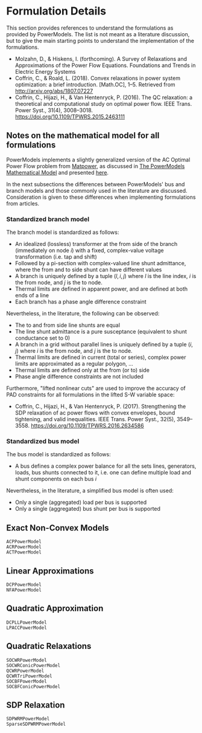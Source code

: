 # Formulation Details

This section provides references to understand the formulations as provided by PowerModels. The list is not meant as a literature discussion, but to give the main starting points to understand the implementation of the formulations.

- Molzahn, D., & Hiskens, I. (forthcoming). A Survey of Relaxations and Approximations of the Power Flow Equations. Foundations and Trends in Electric Energy Systems
- Coffrin, C., & Roald, L. (2018). Convex relaxations in power system optimization: a brief introduction. [Math.OC], 1–5. Retrieved from <http://arxiv.org/abs/1807.07227>
- Coffrin, C., Hijazi, H., & Van Hentenryck, P. (2016). The QC relaxation: a theoretical and computational study on optimal power flow. IEEE Trans. Power Syst., 31(4), 3008–3018. <https://doi.org/10.1109/TPWRS.2015.2463111>


## Notes on the mathematical model for all formulations
PowerModels implements a slightly generalized version of the AC Optimal Power Flow problem from [Matpower](http://www.pserc.cornell.edu/matpower/), as discussed in [The PowerModels Mathematical Model](@ref) and presented [here](https://www.youtube.com/watch?v=j7r4onyiNRQ).

In the next subsections the differences between PowerModels' bus and branch models and those commonly used in the literature are discussed.
Consideration is given to these differences when implementing formulations from articles.

### Standardized branch model
The branch model is standardized as follows:
- An idealized (lossless) transformer at the from side of the branch (immediately on node $i$) with a fixed, complex-value voltage transformation (i.e. tap and shift)
- Followed by a pi-section with complex-valued line shunt admittance, where the from and to side shunt can have different values
- A branch is uniquely defined by a tuple $(l,i,j)$ where $l$ is the line index, $i$ is the from node, and $j$ is the to node.
- Thermal limits are defined in apparent power, and are defined at both ends of a line
- Each branch has a phase angle difference constraint

Nevertheless, in the literature, the following can be observed:
- The to and from side line shunts are equal
- The line shunt admittance is a pure susceptance (equivalent to shunt conductance set to 0)
- A branch in a grid without parallel lines is uniquely defined by a tuple $(i,j)$ where $i$ is the from node, and $j$ is the to node.
- Thermal limits are defined in current (total or series), complex power limits are approximated as a regular polygon, ...
- Thermal limits are defined only at the from (or to) side
- Phase angle difference constraints are not included

Furthermore, "lifted nonlinear cuts" are used to improve the accuracy of PAD constraints for all formulations in the lifted S-W variable space:
- Coffrin, C., Hijazi, H., & Van Hentenryck, P. (2017). Strengthening the SDP relaxation of ac power flows with convex envelopes, bound tightening, and valid inequalities. IEEE Trans. Power Syst., 32(5), 3549–3558. <https://doi.org/10.1109/TPWRS.2016.2634586>


### Standardized bus model
The bus model is standardized as follows:
- A bus defines a complex power balance for all the sets lines, generators, loads, bus shunts connected to it, i.e. one can define multiple load  and shunt  components on each bus $i$

Nevertheless, in the literature, a simplified bus model is often used:
- Only a single (aggregated) load per bus is supported
- Only a single (aggregated) bus shunt per bus is supported


## Exact Non-Convex Models

```@docs
ACPPowerModel
ACRPowerModel
ACTPowerModel
```

## Linear Approximations

```@docs
DCPPowerModel
NFAPowerModel
```

## Quadratic Approximation

```@docs
DCPLLPowerModel
LPACCPowerModel
```

## Quadratic Relaxations

```@docs
SOCWRPowerModel
SOCWRConicPowerModel
QCWRPowerModel
QCWRTriPowerModel
SOCBFPowerModel
SOCBFConicPowerModel
```

## SDP Relaxation

```@docs
SDPWRMPowerModel
SparseSDPWRMPowerModel
```
